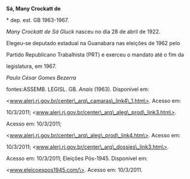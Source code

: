 **Sá, Many Crockatt de**



\* dep. est. GB 1963-1967.



*Many Crockatt de Sá Gluck* nasceu no dia 28 de abril de 1922.



Elegeu-se deputado estadual na Guanabara nas eleições de 1962 pelo

Partido Republicano Trabalhista (PRT) e exerceu o mandato até o fim da

legislatura, em 1967.



*Paulo César Gomes Bezerra*



fontes:ASSEMB. LEGISL. GB. *Anais* (1963). Disponível em:

\<www.alerj.rj.gov.br/center\_arq\_camaras\_link4\_1.htm\>. Acesso em:

10/3/2011; \<www.alerj.rj.gov.br/center\_arq\_aleg\_prod\_link3.htm\>.

Acesso em: 10/3/2011;

\<www.alerj.rj.gov.br/center\_arq\_aleg\_prod\_link4.htm\>. Acesso em:

10/3/2011; \<www.alerj.rj.gov.br/center\_arq\_dossies\_link3.htm\>.

Acesso em: 10/3/2011; Eleições Pós-1945. Disponível em:

\<www.eleicoespos1945.com/\>. Acesso em: 10/3/2011.

